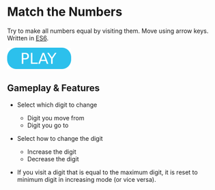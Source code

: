 # Match the Numbers

Try to make all numbers equal by visiting them. Move using arrow keys. Written in [ES6](https://www.ecma-international.org/ecma-262/6.0/).

[![button](play.png)](https://berkerol.github.io/match-the-numbers/mtn.html)

## Gameplay & Features

- Select which digit to change
  - Digit you move from
  - Digit you go to

- Select how to change the digit
  - Increase the digit
  - Decrease the digit

- If you visit a digit that is equal to the maximum digit, it is reset to minimum digit in increasing mode (or vice versa).
